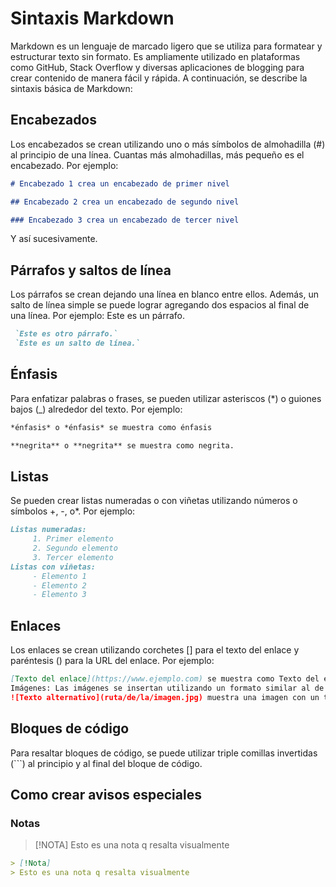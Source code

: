 # Sintaxis Markdown

Markdown es un lenguaje de marcado ligero que se utiliza para formatear y estructurar texto sin formato. Es ampliamente utilizado en plataformas como GitHub, Stack Overflow y diversas aplicaciones de blogging para crear contenido de manera fácil y rápida. A continuación, se describe la sintaxis básica de Markdown:

## Encabezados

Los encabezados se crean utilizando uno o más símbolos de almohadilla (#) al principio de una línea. Cuantas más almohadillas, más pequeño es el encabezado. Por ejemplo:

```markdown
# Encabezado 1 crea un encabezado de primer nivel

## Encabezado 2 crea un encabezado de segundo nivel

### Encabezado 3 crea un encabezado de tercer nivel
```

Y así sucesivamente.

## Párrafos y saltos de línea

Los párrafos se crean dejando una línea en blanco entre ellos. Además, un salto de línea simple se puede lograr agregando dos espacios al final de una línea. Por ejemplo:
Este es un párrafo.

```md
 `Este es otro párrafo.`
 `Este es un salto de línea.`
 ```

## Énfasis

Para enfatizar palabras o frases, se pueden utilizar asteriscos (*) o guiones bajos (_) alrededor del texto. Por ejemplo:

```markdown
*énfasis* o *énfasis* se muestra como énfasis

**negrita** o **negrita** se muestra como negrita.
```

## Listas

Se pueden crear listas numeradas o con viñetas utilizando números o símbolos +, -, o*. Por ejemplo:

```md
Listas numeradas:
     1. Primer elemento
     2. Segundo elemento
     3. Tercer elemento
Listas con viñetas:
     - Elemento 1
     - Elemento 2
     - Elemento 3
```

## Enlaces

Los enlaces se crean utilizando corchetes [] para el texto del enlace y paréntesis () para la URL del enlace. Por ejemplo:

```md
[Texto del enlace](https://www.ejemplo.com) se muestra como Texto del enlace.
Imágenes: Las imágenes se insertan utilizando un formato similar al de los enlaces, pero con un signo de exclamación (!) al principio. Por ejemplo:
![Texto alternativo](ruta/de/la/imagen.jpg) muestra una imagen con un texto alternativo.
```

## Bloques de código

Para resaltar bloques de código, se puede utilizar triple comillas invertidas (```) al principio y al final del bloque de código.

## Como crear avisos especiales

### Notas

> [!NOTA]
> Esto es una nota q resalta visualmente

```md
> [!Nota]
> Esto es una nota q resalta visualmente
```